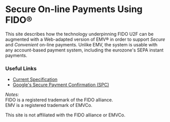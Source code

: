 # Secure On-line Payments Using FIDO&reg;
This site describes how the technology underpinning FIDO U2F can be augmented 
with a Web-adapted version of EMV&reg; in order to support _Secure_ and _Convenient_ 
on-line payments.  Unlike EMV, the system is usable with any account-based
payment system, including the eurozone's SEPA instant payments.

### Useful Links
- [Current Specification](https://fido-web-pay.github.io/specification)
- [Google's Secure Payment Confirmation (SPC)](https://github.com/rsolomakhin/secure-payment-confirmation)

_Notes:_<br>
FIDO is a registered trademark of the FIDO alliance.<br>
EMV is a registered trademark of EMVCo.

This site is not affiliated with the FIDO alliance or EMVCo.

